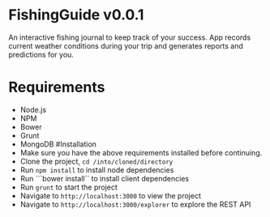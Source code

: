 # FishingGuide v0.0.1
An interactive fishing journal to keep track of your success.  App records current weather conditions during your trip and generates reports and predictions for you.
# Requirements
- Node.js
- NPM
- Bower
- Grunt
- MongoDB
#Installation
- Make sure you have the above requirements installed before continuing.
- Clone the project, ```cd /into/cloned/directory```
- Run ```npm install``` to install node dependencies
- Run ```bower install`` to install client dependencies
- Run ```grunt``` to start the project
- Navigate to ```http://localhost:3000``` to view the project
- Navigate to ```http://localhost:3000/explorer``` to explore the REST API